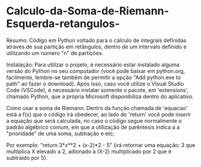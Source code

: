 # Calculo-da-Soma-de-Riemann-Esquerda-retangulos-
Resumo: Código em Python voltado para o cálculo de integrais definidas através de sua partição em retângulos, dentro de um intervalo definido e utilizando um número "n" de partições.

Instalação: Para utilizar o projeto, é necessário estar instalado alguma versão do Python no seu computador (você pode baixar em python.org, facilmente, lembre-se também de permitir a opção "Add python.exe to path" ao fazer o download). Após isso, caso você utilize o Visual Studio Code (VSCode), é necessário instalar somente o pacote, em 'extensions', chamado Python, que a própria Microsoft disponibiliza dentro do aplicativo.

Como usar a soma de Riemann: Dentro da função chamada de 'equacao' está a f(x) que o código irá obedecer, ao lado do 'return' você pode inserir a equação que será calculada, no caso o código segue normalmente o padrão algébrico comum, em que a utilização de parêntesis indica a a "prioridade" de uma soma, subtração e etc; 

Por exemplo: "return 3*x**2 + (x-2)*2 - 5" (irá retornar uma equação: 3 que multiplica X elevado a 2, adionado a (X-2) multiplicado por 2 que é subtraído por 5).
